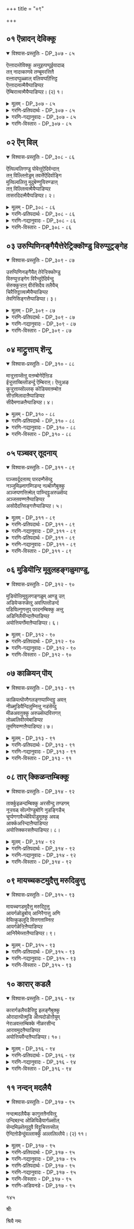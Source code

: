 +++
title = "०९"

+++

## ०१  ऎन्नादन् देविक्कू

<details open><summary>विश्वास-प्रस्तुतिः - DP_३०७ - ८५</summary>

ऎऩ्ऩादऩ्तेविक्कु अऩ्ऱुइऩ्पप्पूईयादाळ्  
तऩ् नादऩ्काणवे तण्बूमरत्तिऩै  
वऩ्ऩादप्पुळ्ळाल् वलियप्पऱित्तिट्ट  
ऎऩ्ऩादऩ्वऩ्मैयैप्पाडिप्पऱ  
ऎम्बिराऩ्वऩ्मैयैप्पाडिप्पऱ। (२) १।
</details>

<details><summary>मूलम् - DP_३०७ - ८५</summary>

ऎऩ्ऩादऩ्तेविक्कु अऩ्ऱुइऩ्पप्पूईयादाळ्  
तऩ् नादऩ्काणवे तण्बूमरत्तिऩै  
वऩ्ऩादप्पुळ्ळाल् वलियप्पऱित्तिट्ट  
ऎऩ्ऩादऩ्वऩ्मैयैप्पाडिप्पऱ  
ऎम्बिराऩ्वऩ्मैयैप्पाडिप्पऱ। (२) १।
</details>

<details><summary>गरणि-प्रतिपदार्थः - DP_३०७ - ८५</summary>

ऎन्=नन्न, नादन्=स्वामियु, अन्ऱु=आ दिवस \(हिन्दिन कालदल्लि\), देविक्कू=सत्यभामादेविगॆ, इन्बम्=सन्तोषतरुव, पू=पारिजात पुष्पवन्नु, ईयादाळ्=कॊडदवळु, तन्=तन्न, नाथन्=नाथनु, काणवे=नोडुत्तिरुव हागॆये, तण्=तम्पन्नु तरुव, पूमरत्तिनै=\(पारिजात\) पुष्पद मरवन्नु, वल्=शक्तिपूर्णवाद, नादम्=सामदेव स्वरूपियाद, पुळ्ळाल्=गरुडनिन्द, वलिय=बलवन्तनागि, पऱित्त=कित्तुकॊण्डु तन्दु, इट्ट=\(द्वारका पट्टणदल्लि\) नॆट्टु बॆळॆसिद, ऎन्=नन्न, नादन्=स्वामियाद कृष्णन, वन् मैयै= सामर्थ्यवन्नु, पाडि=हाडिहॊगळि, ऒअऱ=आनन्दिसु, ऎम्बिरान्=नन्न स्वामिय, वन् मैयै=सामर्थ्यवन्नु, पाडिपऱ= हाडि हॊगळि आनन्दिसु.
</details>

<details><summary>गरणि-गद्यानुवादः - DP_३०७ - ८५</summary>

नन्न स्वामियु हिन्दिन कालदल्लि सत्यभामादेविगॆ सन्तोषतरुव पारिजात पुष्पवन्नु कॊडदवळु तन्न नाथन कण्णमुन्दॆये तम्पन्नु तरुव पारिजात वृक्षवन्ने सामवेद स्वरूपियू बलशालियू आद गरुडनिन्द बलवन्तदिन्द कित्तु तरिसि द्वारकॆयल्लि नॆट्टु बॆळसिद नन्न स्वामिय\(कृष्णन\) सामर्थ्यवन्नु हॊगळि हाडि आनन्दिसु.\(१\)
</details>

<details><summary>गरणि-विस्तारः - DP_३०७ - ८५</summary>

नरकासुरनु बहळ बलिष्ठनू दर्पिष्ठनू आद असुर. अवनु मूरु लोकगळिगू भयङ्करनागिद्द. अवनन्नु वधिसुवुदक्कॆ सुलभवागि साध्यवागद हागॆ ऎल्ल भद्रतॆगळन्नू माडिकॊण्डिद्दनु. देवेन्द्रनन्नु सोलिसि अवन तयैयाद अदितिदेविय किवियोलॆगळन्नु कित्तु तन्दिद्दनु. अवनन्नु वधिसलु श्रीकृष्णने बेकायितु. तन्न प्रीतिय

१३१

मडदियाद सत्यभामॆयन्नु सारथियन्नागि माडिकॊण्डु, अवन मायाजालवन्नॆल्ला तुण्डरिसि, अवनन्नु वधिसिदनु. अदितिदेविय किवियोलॆगळन्नु मत्तॆ अवळिगॆ हिन्तिरुगिसि कॊडलु, सत्यभामॆयॊडनॆ श्रीकृष्णनु स्वर्गलोकक्कॆ होदनु. देवेन्द्रन मडदियाद शचीदेवियु सत्यभामादेवियन्नु बहळ आदरदिन्द बरमाडिकॊण्डु, समस्त उपचारगळन्नु माडिदळु. आदरॆ, पारिजात पुष्पवन्नु मात्र अवळुमुडियलॆन्दु कॊडलिल्ल. पारिजातवु देवलोकद हूवु. अदन्नु मर्त्यलोकवासिगळु मुडियबारदु ऎम्बुदु शचीदेविय अभिप्रायवागित्तु. इदरिन्द सत्यभामॆयु खिन्नळादळु. अवळ मनस्सिगॆ मत्तॆ हर्षवन्नु तरुवुदक्कागि, श्रीकृष्णनु तन्न नित्यकिङ्करनाद गरुडनिगॆ आणतियित्तनु. गरुडनु नन्दनवनदल्लि बॆळॆदिरुव पारिजातवृक्षगळल्लि ऒन्दन्नु बलवन्तदिन्द कित्तुकॊण्डु तॆगॆदुकॊण्डुहोगॊ द्वारकॆयल्लि सत्यभामॆय मनॆय अङ्गळदल्लिये नॆट्टु अवळिगॆ समाधानवन्नुण्टुमाडिदनु. इदु ई पाशुरदल्लि सूचितवागिरुव पूर्व कथॆ. भगवन्तन सामर्थ्य ऎष्टु ऎम्बुदन्नु तोरिसुवुदक्कॆ ऒन्दु निदर्शनविदु.

“पऱ”- सामान्यवागि ई पदवन्नु पक्षिगळन्तॆ आकाशदल्लि हाराडुवुदु, हारिहोगुवुदु, आतुर पडुवुदु, बेगबेग कॆलस माडुवुदु ऎन्दु अर्थमाडुत्तारॆ. भगवन्तन शक्तिसामर्थ्यगळन्नु हॊगळि हाडि, इहलोकद व्यापारगळन्नु मरॆतु आनन्दवॆम्ब आकाशदल्लि हाराडुवुदु ऎम्ब अर्थदल्लि ई पदवन्नु “आनन्दिसु” ऎन्दु भाषान्तरिसलागिदॆ. आनन्दवु हिडिसलारदष्टादाग अदन्नु बेरॆबेरॆ रीतिगळल्लि बहिरङ्गगॊळिसुत्तारॆ. ऒण्टियागि हाडुवुदु, कुणियुवुदु, नॆगॆदाडुवुदु, चप्पाळॆ तट्टुवुदु इल्लवे गुम्पुगूडि चित्रविचित्ररीतियल्लि चलिसुत्ता, ताळहाकुत्ता, नाना विधवाद भावभङ्गिगळिन्द अडगलारद आनन्दवन्नु हॊरपडिसुवुदु. इवॆल्लवू “पऱ” ऎम्ब पदक्कॆ रूपकविद्दन्तॆये. मनुष्यनादवनु ताने तानागि हक्किगळन्तॆ आकाशदल्लि हाराडलार. भगवद्भक्तिय पारवश्यदल्लि, भगवन्नामसङ्कीर्तनॆयल्लि, भक्तकूटद भजनादिगळल्लि आनन्ददिन्द मैमरॆयुवुदे आ हाराट- “पऱ”

१३२
</details>

## ०२  ऎन् विल्

<details open><summary>विश्वास-प्रस्तुतिः - DP_३०८ - ८६</summary>

ऎऩ्विल्वलिगण्डु पोवॆऩ्ऱुऎदिर्वन्दाऩ्  
तऩ् विल्लिऩोडुम् तवत्तैऎदिर्वाङ्गि  
मुऩ्विल्वलित्तु मुदुबॆण्णुयिरुण्डाऩ्  
तऩ् विल्लिऩ्वऩ्मैयैप्पाडिप्पऱ  
तासरदिदऩ्मैयैप्पडिप्पऱ। २।
</details>

<details><summary>मूलम् - DP_३०८ - ८६</summary>

ऎऩ्विल्वलिगण्डु पोवॆऩ्ऱुऎदिर्वन्दाऩ्  
तऩ् विल्लिऩोडुम् तवत्तैऎदिर्वाङ्गि  
मुऩ्विल्वलित्तु मुदुबॆण्णुयिरुण्डाऩ्  
तऩ् विल्लिऩ्वऩ्मैयैप्पाडिप्पऱ  
तासरदिदऩ्मैयैप्पडिप्पऱ। २।
</details>

<details><summary>गरणि-प्रतिपदार्थः - DP_३०८ - ८६</summary>

ऎन्=नन्न, विल्=बिल्लिन, वलि=सामर्थ्यवन्नु, कण्डु=तिळिदु, पो=होगु, ऎन्ऱु=ऎन्दु, ऎदिर्=ऎदुरिगॆ\(अड्डलागि\), वन्दान्=बन्दनु\(परशुरामनु\), तन्=अवन, विल्लिनोडुबिल्लिनॊडनॆ, तवत्तै=तपस्सन्नू, ऎदिर्==लक्ष्यवागि, वाङ्गि=तॆगॆदुकॊण्डु, मुन्=इदक्कॆ पूवभावियागि, विल्=बिल्लन्नु, वलित्तु=बग्गिसि, मुदु=\(हिंसॆयल्ले\) पळगिद्द, पॆण्=हॆण्णिन, उयिर्=प्राणवन्नु, उण्डान्=हरिसिदवनाद, तन्=श्रीरामन, विल्लिन्=बिल्लिन, वन् मैयै=सामर्थ्यवन्नु, पाडि=हॊगळि हाडि, पऱ=आनन्दिसु, दाशरथि=दशरथरामन, तन् मैयै=स्वभाववन्नु\(सद्गुणगळन्नु\), पाडि=हॊगळि हाडि, पऱ=आनन्दिसु.
</details>

<details><summary>गरणि-गद्यानुवादः - DP_३०८ - ८६</summary>

“नन्न बिल्लिन सामर्थ्यवन्नु कण्डुकॊण्डु होगु”ऎदुरिगॆ अड्डलागि बन्दनु परशुरामनु. अवन बिल्लिनॊडनॆ अवन तपस्सन्नू लक्ष्यवागि तॆगॆदुकॊण्डनु दाशरथिरामनु. इदक्कॆ मुञ्चॆ हिंसॆयल्ले पळगिद्द हॆण्णिन प्राणवन्नु हरिसिदवन बिल्लिन सामर्थ्यवन्नु हॊगळिहाडि आनन्दिसु. दाशरथिय स्वभाववन्नु\(सद्गुणगळन्नु\) हॊगळि हाडि आनन्दिसु.\(२\)
</details>

<details><summary>गरणि-विस्तारः - DP_३०८ - ८६</summary>

ई पाशुरदल्लि रामावतारद ऎरडु सङ्गतिगळन्नु विवरिसलागिदॆ. विश्वामित्रमहर्षियु रामलक्ष्मणरन्नु मिथिलानगरिगॆ करॆदॊय्दनु. अल्लि, जनकमहाराजन बळि इद्द्द शिवधनुस्सन्नु तोरिसिदनु.आसक्तिगॊण्ड श्रीरामनु, जनकमहाराजन अप्पणॆ पडॆदु शिवधनुस्सन्नु ऎत्तिकॊण्डु अदक्कॆ हॆदॆयेरिसलु यत्निसिदाग, अदु मुरिदुहोयितु. शिवधनुस्सन्नु बळसिद्दक्कॆ फणवागि जनकमहाराजनु तन्न मगळाद सीतादेवियन्नु श्रीरमनिगॆ कॊट्टु अद्धूरियागि मदुवॆमाडिकॊट्टनु. मदुवॆय तरुवाय अयोध्यॆगॆ हिन्तिरुगुत्तिरुव दारिगॆ अड्डकागि परशुरामनु बन्दु “नन्न बिल्लिन सामर्थ्यवन्नु कण्डुकॊण्डु होगु” ऎन्दु सवालु हाकिदनु. परशुरामनु क्षत्रियर परम शत्रुवागिद्दनु. अवनल्लि विष्णुधनुस्सु इत्तु. शिवधनुस्सिगिन्तलू प्रबलवादद्दु विष्णुधनुस्सु ऎन्दु अवन अभिप्राय. श्रीरामनु सरागवागि आ विष्णुधनुस्सन्नु हिडिदु हॆदॆयेरिसि बाणवन्नु तॊडिसि “ईग इदक्कॆ लक्ष्य यावुदु हेळु”ऎन्दु केळिदनु. परह्सुरामनु तन्न तपस्सन्नॆल्लवन्नू

१३३

लक्ष्यवागि इट्टनु. श्रीरामनु अदन्नु आ बाणदिन्द निर्मूलमाडि गॆद्दनु. इदरिन्द, परशुरामनु तन्न क्षत्रिय द्वेषवन्नु तॊरॆदु श्रीरामनन्नु हरसि मत्तॆ तपस्सिगॆन्दु हॊरटुहोदनु.

शिवधनुस्सन्नु मुरियुवुदक्कॆ मुञ्चितवागि, विश्वामित्र महर्षिय यज्ञवन्नु कॆडिसि अदक्कॆ अड्डि तरुत्तिद्द राक्षसरन्नु श्रीरामनु निग्रहिसिदनु. अवरल्लि ऒब्बळु राक्षसि. हिंसॆयल्ले पळगिद्द हॆण्णु अवळु-ताटकि. श्रीरामनु अवळन्नु संहरिसि श्रीविश्वामित्रमहर्षिय यज्ञ साङ्गवागुवन्तॆ माडिदनु.

ई ऎरडु घटनॆगळल्लियू श्रीरामन स्वभाववॆन्थाद्दु अवन सद्गुणगळवुवु ऎम्बुदु व्यक्तवागुवुदु. इदन्नु अरितुकॊण्डु, श्रीरामनन्नु अवन दिव्यस्वभावक्कागि सद्गुणगळिगागि हॊगळि हाडि, आनन्दिसबेकॆन्नुत्तारॆ आऴ्वाररु.
</details>

## ०३  उरुप्पिणिनङ्गैयैत्तेरेट्रिक्कॊण्डु विरुप्पुट्रङ्गेह

<details open><summary>विश्वास-प्रस्तुतिः - DP_३०९ - ८७</summary>

उरुप्पिणिनङ्गैयैत् तेरेऱ्ऱिक्कॊण्डु  
विरुप्पुऱ्ऱङ्गेग विरैन्दुऎदिर्वन्दु  
सॆरुक्कुऱ्ऱाऩ् वीरंसिदैय तलैयैच्  
चिरैत्तिट्टाऩ्वऩ्मैयैप्पाडिप्पऱ  
तेवगिसिङ्गत्तैप्पाडिप्पऱ। ३।
</details>

<details><summary>मूलम् - DP_३०९ - ८७</summary>

उरुप्पिणिनङ्गैयैत् तेरेऱ्ऱिक्कॊण्डु  
विरुप्पुऱ्ऱङ्गेग विरैन्दुऎदिर्वन्दु  
सॆरुक्कुऱ्ऱाऩ् वीरंसिदैय तलैयैच्  
चिरैत्तिट्टाऩ्वऩ्मैयैप्पाडिप्पऱ  
तेवगिसिङ्गत्तैप्पाडिप्पऱ। ३।
</details>

<details><summary>गरणि-प्रतिपदार्थः - DP_३०९ - ८७</summary>

उरुप्पिणि=रुक्मिणियॆम्ब, नङ्गैयै=गुणवतियन्नु, तेर्=रथदल्लि, एट्रिक्कॊण्डु=हत्तिसिकॊण्डु, विरुप्पुट्रु=आशॆयिन्द, एह=होगुत्तिरलु, विरैन्दु=वेगदिन्द, ऎदिर्=ऎदुरागि, वन्दु=बन्द, शॆरुक्कू=गर्ववन्नु, उट्रन्=उळ्ळवनाद रुक्मि, वीरं=वीरत्ववु, शिदैय=नुच्चुनुरियागुवन्तॆ, तलैयै=\(अवन\)तलॆयन्नु, शिरैत्तिट्टान्=बोळिसिबिट्टवन, वन् मैयै=सामर्थ्यवन्नु, पाडि=स्तुतिसि नुतिसि, पऱ=आनन्दिसु, देवकिशिङ्गत्तै=देवकिय सिंहवन्नु, पाडि= हॊगळि हाडि, पऱ-=आनन्दिसु.
</details>

<details><summary>गरणि-गद्यानुवादः - DP_३०९ - ८७</summary>

रुक्मिणियॆम्ब गुणवतियन्नु रथदल्लि हत्तिसिकॊण्डु आशॆयिन्द कूडि होगुत्तिरलु, वेगदिन्द अवनन्नु ऎदुरिसि बन्द गर्विष्ठनादवन \(अवळ अण्णनाद रुक्मि\) वीरत्ववु नुच्चुनुरियागुवन्तॆ अवन तलॆयन्नु बोळिसिबिट्टवन सामर्थ्यवन्नु स्तुतिसि नुतिसि आनन्दिसु;
</details>

<details><summary>गरणि-विस्तारः - DP_३०९ - ८७</summary>

१३४

देवकीदेविय सिंहनन्नु हॊगळि हाडि आनन्दिसु.\(३\)

ई पाशुरदल्लि कृष्णावतारद ऒन्दु प्रसङ्गवन्नु हेळलागिदॆ. अदु रुक्मिणी कल्याणद प्रसङ्ग. विदर्भदेशद भीष्मकराजन मगळु रुक्मिणि. अवळन्नु शिशुपालनिगॆ कॊट्टु मदुवॆमाडबेकॆन्दु निष्कर्षॆयागित्तु. आदरॆ, रुक्मिणिगॆ कृष्णनन्ने मदुवॆ माडिकॊळ्ळबेकॆम्ब महदाशॆ. अवन कडु शत्रुवाद शिशुपालन कैगॆ तानॆल्लि बीळुवॆनो ऎन्दु योचिसि, ऒब्ब सद्ब्राह्मणन मूलक रुक्मिणि कृष्णनिगॆ पत्रवन्नु बरॆदु कळुहिसिदळु. अदरल्लि अवळन्नु कृष्णनु हेगॆ रक्षिसबेकॆम्ब उपायवन्नू सूचिसिद्दळु. अदरन्तॆये, बलरामनू कृष्णनू तम्म सैन्यदॊडनॆ विदर्भराजनगरियाद कुण्डनीपुरक्कॆ बन्दरु. विवाहद मॊदलदिन रुक्मिणियु पट्टणद हॊरगॆ अम्बिकादेवालयक्कॆ नववधुवागि मातायियन्नु पूजिसलु बन्दळु. पूजॆ मुगियितु. अल्लि अवळु नडसबेकादद्दॆल्ला साङ्गवागि मुगिसिदळु. आमेलॆ, इन्नेनु अवळु तन्न् अरथवन्नु हत्ति अरमनॆगॆ हिन्तिरुगबेकु ऎन्नुव हॊत्तिगॆ, मिञ्चिनवेगदिन्द कृष्णनु अल्लिगॆ बन्दनु. अवळन्नु तन्न रथदल्लिकुळ्ळिरिसिकॊण्डु वेगवागि हॊरटेबिट्टनु. अल्लिद्दवरॆल्लरिगू बहळ कोपबन्तु. तम्मतम्म सैन्यगळन्नु कूडले सिद्धपडिसि तामकृष्णर मेलॆ युद्धक्कॆ होदरु. बलवाद युद्ध नडॆयितु. रुक्मिणिय अण्णनाद रुक्मियन्नु कृष्णनु सॆरॆहिडिदु, अवन तलॆयमेलॆ तन्न खड्गदिन्द मूरुपट्टॆ तॆगॆदु मीसॆगड्डगळन्नु बोळिसि अपमानपडिसि अवनन्नु होगगॊट्टनु. कृष्णन ई सामर्थ्यवन्नु हॊगळि हाडि, नलियबेकॆन्दु आऴ्वाररु हेळुत्तारॆ.
</details>

## ०४  माट्रुत्ताय् शॆन्ऱु

<details open><summary>विश्वास-प्रस्तुतिः - DP_३१० - ८८</summary>

माऱ्ऱुत्ताय्सॆऩ्ऱु वऩम्बोगेऎऩ्ऱिड  
ईऱ्ऱुत्ताय्बिऩ्तॊडर्न्दु ऎम्बिराऩ्। ऎऩ्ऱुअऴ  
कूऱ्ऱुत्ताय्सॊल्लक् कॊडियवऩम्बोऩ  
सीऱ्ऱमिलादाऩैप्पाडिप्पऱ  
सीदैमणाळऩैप्पाडिप्पऱ। ४।
</details>

<details><summary>मूलम् - DP_३१० - ८८</summary>

माऱ्ऱुत्ताय्सॆऩ्ऱु वऩम्बोगेऎऩ्ऱिड  
ईऱ्ऱुत्ताय्बिऩ्तॊडर्न्दु ऎम्बिराऩ्। ऎऩ्ऱुअऴ  
कूऱ्ऱुत्ताय्सॊल्लक् कॊडियवऩम्बोऩ  
सीऱ्ऱमिलादाऩैप्पाडिप्पऱ  
सीदैमणाळऩैप्पाडिप्पऱ। ४।
</details>

<details><summary>गरणि-प्रतिपदार्थः - DP_३१० - ८८</summary>

माट्रुत्ताय्=मरुतायि\(कैकेयि\), शॆन्ऱु=हॊरटु, वनम्=काडिगॆ, पोहु=होगु, ऎन्ऱु=ऎन्दु, इड=आज्ञापिसलु, ईट्रुत्ताय्=हॆत्ततायि\(कौसल्यॆ\), पिन्=हिन्दॆये, तॊडर्न्दु=होगि, ऎम्=नम्म, पिरान्=स्वामिये, ऎन्ऱु=ऎन्दु, अऴ=अळलु, कूट्रुत्ताय्=\(यमनन्तॆ\) निष्करुणियाद तायिय, शॊल्ल=आणतियन्तॆ, कॊडिय=भयङ्करवाद, वनम्=काडिगॆ, पोन=होद, शीट्रम्=कोपवे, इलादनै=इल्लदवनन्नु, पाडि=हॊगळि हाडि, पऱ=आनन्दिसु, शीतै=सीतादेविय,मणाळनै=पतियादवनन्नु, पाडि= हॊगळि हाडि, पाऱ=आनन्दिसु.
</details>

<details><summary>गरणि-गद्यानुवादः - DP_३१० - ८८</summary>

१३५
</details>

<details><summary>गरणि-विस्तारः - DP_३१० - ८८</summary>

मरुतायि “हॊरटु काडिगॆ होगु” ऎन्दु आज्ञापिसलु, हॆत्ततायि\(अवन\)हिन्दॆये होगि, “नन्न स्वामिये”ऎन्दु अळलु, \(यमनन्तॆ\)निष्करुणियाद मरुतायिय आणतियन्तॆ जाडिगॆ होद कोपवे इल्लदवनन्नु हॊगळि हाडि आनन्दिसु, सीतापतियन्नु हॊगळि हाडि आनन्दिसु.\(४\)

मत्तॆ, ई पाशुरदल्लि रामावतारद हिरिमॆय विषय बरुत्तदॆ. श्रीरामनिगॆ युवराज पट्टाभिषेक नडॆयबेकॆम्ब ऎल्ल सिद्धतॆगळू आगिद्दवु. बॆळकु हरिदरॆ श्रीरामनपट्टाभिषेक\! अष्टरल्लिये, मरुतायियाद कैकेयियु “इल्लिन्द हॊरटु, काडिगॆ होगु”ऎन्दु आणतियित्तळु. तन्दॆयाद दशरथनु आग मातनाडलारदवनागिद्द, कडु दुःखदल्लि मुळुगिद्द. यमनन्तॆ निष्करुणियाद आ मरुतायिय आणतियन्नु तन्दॆय आणतियॆन्तले परिगणिसि, अदन्नु शिरसावहिसि, श्रीरामनु काडिगॆ हॊरटेबिट्ट. अवन हॆत्ततायियाद कौसल्यॆ अवन हिन्दॆबिद्दु बहुदूर नडॆदु “नम्म स्वामिये”ऎन्दु गोळिट्टळु. तायिगॆ तक्क समाधान हेळि अवळन्नु हिन्दक्कॆ मरळिसि, कैकेयिय मेलॆ स्वल्पवादरू कोपगॊळ्ळदन्तॆ गॊण्डारण्यवन्नु नगुनगुत्तले प्रवॆशिसिद शान्तमूर्ति अवनु-श्रीराम. पितॄवाक्यपरिपालनॆये सत्यवाक्यपरिपालनॆ. अदे मुख्य. स्वार्थ साधनॆयल्ल. इदे श्रीरामन हिरिमॆ.
</details>

## ०५  पञ्चवर् तूदनाय्

<details open><summary>विश्वास-प्रस्तुतिः - DP_३११ - ८९</summary>

पञ्जवर्दूदऩाय्प् पारदम्गैसॆय्दु  
नञ्जुमिऴ्नागम्गिडन्द नल्बॊय्गैबुक्कु  
अञ्जप्पणत्तिऩ्मेल् पाय्न्दिट्टुअरुळ्सॆय्द  
अञ्जऩवण्णऩैप्पाडिप्पऱ  
असोदैदऩ्सिङ्गत्तैप्पाडिप्पऱ। ५।
</details>

<details><summary>मूलम् - DP_३११ - ८९</summary>

पञ्जवर्दूदऩाय्प् पारदम्गैसॆय्दु  
नञ्जुमिऴ्नागम्गिडन्द नल्बॊय्गैबुक्कु  
अञ्जप्पणत्तिऩ्मेल् पाय्न्दिट्टुअरुळ्सॆय्द  
अञ्जऩवण्णऩैप्पाडिप्पऱ  
असोदैदऩ्सिङ्गत्तैप्पाडिप्पऱ। ५।
</details>

<details><summary>गरणि-प्रतिपदार्थः - DP_३११ - ८९</summary>

पञ्चवर्=पाण्डवर, तूदन्=दूतनु, आय्=आगि, पारतम्=महबहारत युद्धवन्नु, कैशॆय्दि=उण्टुमाडिदवनू, नञ्जु=विषवन्नु, उमिऴ्=उगुळुव, नाहम्=नागनु\(सर्पवु\), किडन्द=वासवागिद्द, नल्=अगाधवाद\(आळवाद\), पॊय् है=मडुवन्नु, पुक्कू=प्रवॆशिसि, अञ्ज=\(आ सर्पवु\) अञ्जुवन्तॆ, पणत्तिन् मेल्=हॆडॆगळ मेलॆ, पाय्न्दिट्टु=कुणिदुकुप्पळिसि, अरुळ् शॆय्द=कृपॆमाडिदवनू आद, अञ्जनवण्णनै=काडिगॆय बण्णदवनन्नु
</details>

<details><summary>गरणि-गद्यानुवादः - DP_३११ - ८९</summary>

१३६
</details>

<details><summary>गरणि-प्रतिपदार्थः - DP_३११ - ८९</summary>

पाडि= हॊगळि हाडि, पऱ=आनन्दिसु, अशोदैतन्=यशोदॆय, शिङ्गत्तै=सिंहवन्नु, पाडि= हॊगळि हाडि, पऱ=आनन्दिसु.
</details>

<details><summary>गरणि-गद्यानुवादः - DP_३११ - ८९</summary>

पाण्डवर दूतनागि महाभारतयुद्धवन्नु उण्टुमाडिदवनू विषवन्नु कारुव सर्पवु वासिसुव आळवाद मडुवन्नु प्रवेशिसि आ सर्पवु अञ्जुवन्तॆ अदर हॆडॆगळ मेलक्कॆ हारिकॊण्डु कुणिदाडि अदक्कॆ कृपॆतोरिसिदवनू आद काडिगॆय बण्णदवनन्नु हॊगळि हाडि आनन्दिसु; यशोदॆय सिंहवन्नु हॊगळि हाडि आनन्दिसु.\(५\)
</details>

<details><summary>गरणि-विस्तारः - DP_३११ - ८९</summary>

ई पाशुरदल्लि कृष्णावतारद ऎरडु हिरिमॆगळ विषयविदॆ. पाण्डवरु तम्म दायादिगळाद कौरवरिन्द मोसहोगि, पगडॆय आटदल्लि सोतु, तम्म राज्यवन्नु कळॆदुकॊण्डु काडिगॆ होदरु. गॊत्तुवळियन्तॆ, हन्नॆरडु वर्ष वनवासवन्नू ऒम्दु वर्षद अज्ञातवासवन्नू मुगिसिदरु. बळिक श्रीकृष्णनन्नु तम्म कडॆय रायभारियागि कौरवरल्लिगॆ कळुहिसिदनु. श्रीकृष्णनिगॆ गॊत्तुतन्न दौत्यद फलवेनॆन्दु. आदरू तन्न कर्तव्यवन्नु पाण्डवर कौरवर हितवन्नु कोरि, जगत्तिन हितवन्नु कोरि नडसिदनु. गत्यन्तरविल्लदॆ, महाभारत युद्धवन्नु तॊडगिसि, कौरवरन्नु निर्मूळगॊळिसलु अनुवादनु कृष्ण. दुष्टरनिग्रहवे, अवर नाशवे अवर दुष्टतनक्कॆ फल ऎम्बुदन्नू दुष्टनिग्रहवे भगवन्तन आद्य कर्तव्यवॆन्दू सूचिसुत्तदॆ इदु.

आदरॆ, दुष्टनादवनु तन्नन्नु तिद्दिकॊण्डु भगवन्तनल्लि शरणुहोदरॆ अवनिगॆ भगवन्तन अभयहस्तवू कृपाकटाक्षवू तप्पदॆ ऒदगुत्तदॆ ऎम्बुदन्नु काळीयदमनद विषय सूचिसुत्तदॆ.

भगवन्तन दुष्टशिक्षणवॆम्बुदु दुष्टनन्नु अवन कॆट्टदारियिन्द ऒळ्ळॆयदक्कॆ तरुवुदक्के भगवन्तनु करुणासागर. आद्दरिन्द, अवन काठिण्यवॆल्ला कारुण्यदत्त जीवनन्नु सॆळॆयुवुदक्कागिये. तप्पन्नु तिद्दिकॊण्डवनिगॆ भगवन्तन कृपॆपरिपूर्णवागिरुत्तदॆ. इदरल्लि सन्देहविल्ल.
</details>

## ०६  मुडियॊन्ऱि मूवुलहङ्गळुमाण्डु,

<details open><summary>विश्वास-प्रस्तुतिः - DP_३१२ - ९०</summary>

मुडियॊऩ्ऱिमूवुलगङ्गळुम् आण्डु उऩ्  
अडियेऱ्करुळॆऩ्ऱु अवऩ्पिऩ्तॊडर्न्द  
पडियिल्गुणत्तुप् परदनम्बिक्कु अऩ्ऱु  
अडिनिलैयीन्दाऩैप्पाडिप्पऱ  
अयोत्तियर्गोमाऩैप्पाडिप्पऱ। ६।
</details>

<details><summary>मूलम् - DP_३१२ - ९०</summary>

मुडियॊऩ्ऱिमूवुलगङ्गळुम् आण्डु उऩ्  
अडियेऱ्करुळॆऩ्ऱु अवऩ्पिऩ्तॊडर्न्द  
पडियिल्गुणत्तुप् परदनम्बिक्कु अऩ्ऱु  
अडिनिलैयीन्दाऩैप्पाडिप्पऱ  
अयोत्तियर्गोमाऩैप्पाडिप्पऱ। ६।
</details>

<details><summary>गरणि-प्रतिपदार्थः - DP_३१२ - ९०</summary>

मुडि= किरीटवन्नु, ऒन्ऱि=धरिसि, मू उलहङ्गळुम्=मूरु लोकगळन्नू, आण्डु=राज्यभार माडुत्ता, उन्=निन्न, अडियेऱ् कु= बब्भ्किगॆ\(किङ्कररिगॆ\), अरुळ्=कृपॆमाडु, ऎन्ऱु=ऎन्दु, अवन्=अवन, पिन्=हिन्दॆये, तॊडर्न्दु=दारिहिडिदु बन्द, पडि=प्रति, इल्=इल्लद, कुणत्तु=गुणगळुळ्ळ, परदन् नम्बिक्कू=श्रेशष्ठपुरुषनाद भरतनिगॆ, अन्ऱु=अन्दु, अडिनिलै=पादुकॆगळन्नु, ईन् दानै=कॊट्टवनन्नु,पाडि= हॊगळि हाडि, पऱ=आनन्दिसु, अयोद्दियर्=अयोध्यॆयवरिगॆल्ला, कोमानै=अरसनादवनन्नु, पाडि= हॊगळि हाडि, पऱ=आनन्दिसु.
</details>

<details><summary>गरणि-गद्यानुवादः - DP_३१२ - ९०</summary>

“किरीटवन्नु धरिसि मूरुलोकगळन्नू आळुत्ता निन्न किङ्कररिगॆ कृपॆ माडु” ऎन्दु अवन हिन्दॆय्ए दारिहिडिदु बन्द अनुपमगुणगळुळ्ळ श्रेष्ठपुरुषनाद भरतनिगॆ, अन्दु पादुकॆगळन्नु कॊट्टवनन्नु हॊगळि हाडि, आनन्दिसु; अयोध्यॆयवरिगॆल्ला अरसनादवनन्नु हॊगळि हाडि आनन्दिसु.\(६\)
</details>

<details><summary>गरणि-विस्तारः - DP_३१२ - ९०</summary>

ई पाशुर रामावतारद हिरिमॆगॆ मीसलु. “किरीटवन्नुनीने धरिसु हिन्तिरुगि बा. मूरु लोकगळन्नू आळु. निन्न किङ्कररिगॆ कृपॆ तोरु” हीगॆल्ला श्रीरामनन्नु भरतनु प्रार्थिसिद. आग, श्रीरामनु तन्दॆय मातन्नु उळिसुवुदक्कागि, अवन अप्पणॆयन्तॆ हदिनाल्कु वर्षगळ वनवास नडसुत्ता, चित्रकूटदल्लि पर्णशालॆयल्लि जटावल्कधारियागि लक्ष्मणरॊडनॆ वासवागिद्द. अल्लिगॆ भरतनु कालुनडॆयल्ले चतुरङ्गबलद मर्यादॆयॊडनॆ होगि सेरिद. रामनल्लि अतिनम्रतॆयिन्द दीननागि बेडिद. तानु अयोध्यॆगॆ राजनागलु अर्हनल्लवॆन्दू तमगॆल्लरिगू हिरियनाद श्रीरामने अदक्कॆ तक्कवनॆन्दू आद्दरिन्द हिन्तिरुगि राज्यभारवन्नु वहिसिकॊळ्ळबेकॆन्दू परिपरियागि प्रार्थिसिद. आदरॆ, श्रीरामनु अदक्कॆ सम्मतिसदॆ, तन्न प्रतिनिधियागि तन्न पादुकॆगळन्नु भरतनिगॆ कॊट्टनु. भरतनु अदन्नु शिरसावहिसि, अयोध्यॆयन्नु सेरि, अदन्ने सिंहासनद मेलिरिसि, अदक्के दिनवहि राज्यभारद वरदि ऒप्पिसुत्ता, रामन दासनगै राज्यनडसिद. ई प्रसङ्गवन्नु हिन्नॆलॆयागि उळ्ळद्दु ई पाशुर. अनुपमगुणगळुळ्ळ भरतनिगॆ कृपॆमाडि अवनिगॆ मनश्शान्तियन्नुण्टुमाडिद्दल्लदॆ, तानु तन्दॆय आज्ञॆयन्नु तप्पदॆ परिपालिसिद कीर्तियन्नु जगत्तिगे व्यक्तपडिसिदवनु श्रीराम. अवन गुणातिशयगळन्नु हॊगळि हाडि आनन्दिसबेकु ऎम्बुदु आऴ्वारर आशय.

१३८
</details>

## ०७  काळियन् पॊय्

<details open><summary>विश्वास-प्रस्तुतिः - DP_३१३ - ९१</summary>

काळियऩ्पॊय्गैगलङ्गप्पाय्न्दिट्टु अवऩ्  
नीळ्मुडियैन्दिलुम्निऩ्ऱु नडंसॆय्दु  
मीळअवऩुक्कु अरुळ्सॆय्दवित्तगऩ्  
तोळ्वलिवीरमेबाडिप्पऱ  
तूमणिवण्णऩैप्पाडिप्पऱ। ७।
</details>

<details><summary>मूलम् - DP_३१३ - ९१</summary>

काळियऩ्पॊय्गैगलङ्गप्पाय्न्दिट्टु अवऩ्  
नीळ्मुडियैन्दिलुम्निऩ्ऱु नडंसॆय्दु  
मीळअवऩुक्कु अरुळ्सॆय्दवित्तगऩ्  
तोळ्वलिवीरमेबाडिप्पऱ  
तूमणिवण्णऩैप्पाडिप्पऱ। ७।
</details>

<details><summary>गरणि-प्रतिपदार्थः - DP_३१३ - ९१</summary>

काळियन्=काळीयनु वासमाडुत्तिद्द, पॊय् है=मडुवन्नु, कलङ्ग=कलकिहोगुवन्तॆ, पाय्न्दिट्टु=अदरॊळक्कॆ धुमुकि, अवन्=आ काळीयन, नीळ्=उद्दवाद, मुडि=हॆडॆ\(तलॆगळु\), ऐन्दिलुम्=ऐदर मेलॆयू, निन्ऱु=निन्तु, नडञ्जॆय्दु=नटनवाडि\(नर्तन माडि\), मीळ्=मत्तॆ, अवनुक्कू=अवनिगॆ, अरुळ् शॆय्द=कृपॆतोरिद, वित्तकन्=विस्मयकारिय, तोळ् वलि=तोळ्बलवन्नु, वीरमे=वीर्यवन्नू, पाडि= हॊगळि हाडि, पऱ=आनन्दिसु, तू=परिशुद्धवाद, मणि=इन्द्रनीलमणिय, वण्णनै=बण्णदवनन्नु, पाडि= हॊगळि हाडि, पऱ=आनन्दिसु.
</details>

<details><summary>गरणि-गद्यानुवादः - DP_३१३ - ९१</summary>

काळीयनु वासमाडुत्तिद्द मडुवु कलकिहोगुवन्तॆ अदरॊळक्कॆ धुमुकि आ काळीयन उद्दवाद ऐदु हॆडॆगळ मेलू निन्तु नर्तन माडि, मत्तॆ अवनिगॆ करुणॆतोरिसिद विस्मयकारिय तोळ्बलवन्नू वीर्यवन्नू हॊगळि हाडि आनन्दिसु; परिशुद्धवाद इन्द्रनीलमणियबण्णदवनन्नु हॊगळि हाडि आनन्दिसु.\(७\)
</details>

<details><summary>गरणि-विस्तारः - DP_३१३ - ९१</summary>

बालकृष्णनु नडसिद विस्मयकारक चतौर्यगळल्लि ऒन्दाद काळीय दमनद वॄत्तान्त इल्लि मत्तॆ हेळलागिदॆ. वीर्यशौर्यादि भुजबल पराक्रमगळन्नु असदृशवागि हॊन्दिरुवन्तॆये भगवन्तनु मार्दव औदर्यादि गुणगळन्नु हॊन्दि, नम्बिद आश्रयिसिद भक्तरिगॆ कृपासिन्धुवागि अवरन्नु कैबिडदॆ सलहुवनु. भगवन्तन ई गुणगळन्नॆल्ला हॊगळि हाडि आनन्दिसबेकॆन्नुत्तारॆ आऴ्वाररु.
</details>

## ०८  तार् क्किळन्तम्बिक्कू

<details open><summary>विश्वास-प्रस्तुतिः - DP_३१४ - ९२</summary>

तार्क्कुइळन्दम्बिक्कु अरसीन्दु तण्डगम्  
नूऱ्ऱवळ् सॊल्गॊण्डुबोगि नुडङ्गिडैच्  
चूर्प्पणगावैच्चॆवियॊडुमूक्कु अवळ्  
आर्क्कअरिन्दाऩैप्पाडिप्पऱ  
अयोत्तिक्करसऩैप्पाडिप्पऱ। ८।
</details>

<details><summary>मूलम् - DP_३१४ - ९२</summary>

तार्क्कुइळन्दम्बिक्कु अरसीन्दु तण्डगम्  
नूऱ्ऱवळ् सॊल्गॊण्डुबोगि नुडङ्गिडैच्  
चूर्प्पणगावैच्चॆवियॊडुमूक्कु अवळ्  
आर्क्कअरिन्दाऩैप्पाडिप्पऱ  
अयोत्तिक्करसऩैप्पाडिप्पऱ। ८।
</details>

<details><summary>गरणि-प्रतिपदार्थः - DP_३१४ - ९२</summary>

तार् क्कू=आडळित चातुर्यदल्लि, इळ=ऎळॆयवनाद, तम्बिक्कू=तम्मनिगॆ, अरशु=राज्यभारवन्नु, ईन्दु=कॊट्टु, नूट्रवळ्=विरोध अभिप्रायगळुळ्ळवळ, शॊल्=मातन्नु, कॊण्डु=शिरसावहिसि, दण्डकम्=दण्डकारण्यवन्नु, पोहि=प्रवेशिसि, नुडङ्गु=बळुकुव, इडै=नडुविन, शूर् प्पणकावै=शूर्पणखिय, शॆवियॊडु=किवियॊन्दिगॆ, मूक्कू=मूगन्नू, अवळ्=अवळु, आर् क्क=आर्तनाद माडुवन्तॆ, अरित्तानै=कत्तरिसिदवनन्नु, पाडि= हॊगळि हाडि, पऱ=आनन्दिसु, अयोत्तिक्कू=अयोध्यॆगॆ, अरशनै=अरसनन्नु, पाडि= हॊगळि हाडि,पऱ=आनन्दिसु.
</details>

<details><summary>गरणि-गद्यानुवादः - DP_३१४ - ९२</summary>

आडळित चातुर्यदल्लि ऎळॆयवनाद तम्मनिगॆ राज्यभारवन्नु कॊट्टु, विरोधाभिप्रायगळुळ्ळवळ मातन्नु शिरसावहिसि दण्डकारण्यवन्नु प्रवेशिसि \(अल्लि\)बळुकुव नडुविन शूर्पनखिय किविमूगुगळन्नु अवळु किरिचाडुवन्तॆ कत्तरिसिदवनन्नु हॊगळि हाडि आनन्दिसु; अयोध्यॆगॆ अरसनन्नु हॊगळि हाडि आनन्दिसु.\(८\)
</details>

<details><summary>गरणि-विस्तारः - DP_३१४ - ९२</summary>

मनस्सिनल्लि कॆट्ट अभिप्रायगळुळ्ळवळाद कैकेयिय मातिगॆ अनुगुणवागॊ, तन्दॆ अवळिगॆ\(तन्न मरुतायिगॆ\)कॊट्ट मातन्नु उळिसुवुदक्कागि श्रीरामनु अयोध्यॆय राज्यभारवन्नु आडळितद अनुभव सालद तम्मनाद भरतनिगॆ ऒप्पिसिकॊट्टु तानु जटावल्कलधारियागि सितॆ मत्तु लक्ष्मणरॊडनॆ हदिनाल्कु वर्ष वनवासक्कॆ हॊरट. चित्रकूटदल्लिअवनिरुवाग भरतनु बन्दु अवनिन्द पादुकॆगळन्नु पडॆदुकॊण्डु होद. आ पादुकॆगळन्ने श्रीरामन प्रतिनिधियागि सिंहासनद मेलिरिसि राज्यभार नडसुत्तिद्द. इदॊन्दु कडॆ. इन्नॊन्दु कडॆयल्लि, रामनु चित्रकूटदिन्द पञ्चवटिगॆ तॆरळिद. अल्लि, अपरिमित सुन्दरिय रूपवन्नु धरिसि, रावणन तङ्गियाद शूर्पनखियॆम्ब राक्षसि, रामनल्लि मोहितळाहि, अवनन्नु मोहगोळिसि तन्नवनन्नागि माडिकॊळ्ळलु बन्दळु. रामनु एकपत्नीव्रत हिडिदवनु. आद्दरिन्द, अवळन्नु \(शूर्पनखियन्नु\)अलक्षिसिदरू बिडदॆ अवळु पीडिसिद्दरिन्द अवळ किविमुगुगळन्नु तरिदुहाकि, अवळिगॆ शिक्षॆ माडिदनु. आ श्रीरामन गुणगानमाडु, आनन्दिसु ऎन्नुत्तारॆ आऴ्वाररु.

१४०
</details>

## ०९  मायच्चकटमुदैत्तु मरुदिऴुत्तु

<details open><summary>विश्वास-प्रस्तुतिः - DP_३१५ - ९३</summary>

मायच्चगडमुदैत्तु मरुदिऱुत्तु  
आयर्गळोडुबोय् आनिरैगात्तु अणि  
वेयिऩ्कुऴलूदि वित्तगऩाय्निऩ्ऱ  
आयर्गळेऱ्ऱिऩैप्पाडिप्पऱ  
आनिरैमेय्त्ताऩैप्पाडिप्पऱ। ९।
</details>

<details><summary>मूलम् - DP_३१५ - ९३</summary>

मायच्चगडमुदैत्तु मरुदिऱुत्तु  
आयर्गळोडुबोय् आनिरैगात्तु अणि  
वेयिऩ्कुऴलूदि वित्तगऩाय्निऩ्ऱ  
आयर्गळेऱ्ऱिऩैप्पाडिप्पऱ  
आनिरैमेय्त्ताऩैप्पाडिप्पऱ। ९।
</details>

<details><summary>गरणि-प्रतिपदार्थः - DP_३१५ - ९३</summary>

मायम्=मायगारनाद, शकटम्=शकटासुरनन्नु, उदैत्तु=ऒदॆदु, मरुदु=मत्तीमरगळन्नु, इऱुत्तु=मुरिदु, आयर् हळोडु=गोवळरॊडनॆ, पोय्=होगि, आ=आकळ, निरै=मन्दॆगळन्नु, कात्तु=काय्दु, अणि=अन्दवाद, वेयिन्=बिदिरिन, कुऴल्=कॊळलन्नु, ऊदि=ऊदि, वित्तहन्=विस्मयकारि, आय्=आगि, निन्ऱ=निन्त, आयर्हळ्=गोवळर, एट्रिनै=यजमाननन्नु, पाडि= हॊगळि हाडि, पऱ=आनन्दिसु, आनिरै=आकळुगळ मन्दॆयन्नु, मेय् त्तानै=मेयिसिदवनन्नु, पाडि= हॊगळि हाडि, पऱ=आनन्दिसु.
</details>

<details><summary>गरणि-गद्यानुवादः - DP_३१५ - ९३</summary>

मायगारनाद शकटासुरनन्नु ऒदॆदु, मत्तीमरगळन्नु मुरिदु, गोवळरॊडनॆ होगि आकळ मन्दॆगळन्नुकाय्दु, अन्दवाद बिदिरिन कॊळलन्नु नुडिसि, विस्मयकारियागिनिन्त, गोवळर ऒडॆयनन्नु हॊगळि हाडि आनन्दिसु; आकळमन्दॆगळन्नु मेयिसिदवनन्नु हॊगळि हाडि आनन्दिसु.\(९\)
</details>

<details><summary>गरणि-विस्तारः - DP_३१५ - ९३</summary>

कृष्णावतारदल्लि बालकृष्णनु नडसिद वैशिष्ट्यगळन्नु ई पाशुरदल्लि हेळलागिदॆ. बहळ ऎळॆय मगुवागिद्दागले, कंसनिन्द प्रेरितनागि बण्डियरूपदल्लि मगुविन मेलॆ हरिदुकॊन्दु बिडबेकॆन्दु बन्द शकटासुरनन्नु कालन्नु आटवाडुवन्तॆ झाडिसि अवनन्नु पुडिपुडिमाडिद विस्मयकारि विद्यमान मॊदलनॆयदु. तायि यशोदॆ मगुकृष्णन चेष्टॆगळन्नु तडॆदिडुवुदक्कागि अवनन्नु कल्लिन ऒरळिगॆ कट्टिहाकिदळु. आदरॆ, कृष्णनु अम्बॆगालु इट्टुकॊण्डु , ऒरळन्नू तन्नॊडनॆ ऎळॆदुकॊण्डु होगि ऎरडु मत्तीमरगळ नडुवॆ नुग्गिहोगि, तडॆदुकॊण्डिरुव ऒरळन्नु ऎळॆयुव नॆपदल्लि आ ऎरडु मरगळन्नू मुरिदुहाकिद विस्मयकारि विद्यमान ऎरडनॆयदु. गोवळर जॊतॆयल्लि वनक्कॆ होगि

१४१

दनगळन्नु मेयिसिदनु. ई सन्दर्भदल्लि कृष्णनु नडसिद विस्मयकारि विद्यमानगळु हलवारु. अवुगळन्नॆल्ला हिन्दॆये विवरिसलागिदॆ. तन्न कैयल्लि बिदिरिन कॊळलन्नु हिडिदु ऊदि, विचित्रवाद गानवन्नु नुडिसि, अदर मूलक नानारीतिय विस्मयकारक कार्यगळु नडसिदनु. ई विषयवन्नू विशदवागि हिन्दॆये विवरिसलागिदॆ. काळीयन हॆडॆयमेलॆ निन्तु, नर्तिसि काळीयन गर्ववन्नुमुरिदु, अवनन्नु करुणिसि सुरक्षितवागि कळुहिसिद विद्यमान विस्मयकारिये गोवळर ऒडॆयनागि “गोविन्द”ऎन्निसिकॊण्डद्दु देवेन्द्रनिन्द. अदु गोवर्धन पर्वतवन्नु ऎत्तिहिडिदु गोवळरन्नू, गोवुगळन्नू एळुदिनगळ काल इन्द्रनकोपद फलवाद धाराकारवाद सुरिमळॆयिन्द रक्षिसि, ऎल्लरन्नू कापाडिद विस्मयकारक अद्भुत विद्यमान.
</details>

## १०  कारार् कडलै

<details open><summary>विश्वास-प्रस्तुतिः - DP_३१६ - ९४</summary>

कारार्गडलैयडैत्तिट्टु इलङ्गैबुक्कु  
ओरादाऩ्पॊऩ्मुडि ऒऩ्पदोडॊऩ्ऱैयुम्  
नेराअवऩ्तम्बिक्के नीळरसीन्द  
आरावमुदऩैप्पाडिप्पऱ  
अयोत्तियर्वेन्दऩैप्पाडिप्पऱ। १०।
</details>

<details><summary>मूलम् - DP_३१६ - ९४</summary>

कारार्गडलैयडैत्तिट्टु इलङ्गैबुक्कु  
ओरादाऩ्पॊऩ्मुडि ऒऩ्पदोडॊऩ्ऱैयुम्  
नेराअवऩ्तम्बिक्के नीळरसीन्द  
आरावमुदऩैप्पाडिप्पऱ  
अयोत्तियर्वेन्दऩैप्पाडिप्पऱ। १०।
</details>

<details><summary>गरणि-प्रतिपदार्थः - DP_३१६ - ९४</summary>

कार्=कप्पगॆ, आर्=विशालवागि हरडिरुव, कडलि=\(भयङ्करवाद\)कडलन्नु, अडैत्तु=अडगिसि, इट्टु=इट्टु, इलङ्कै=लङ्कॆयन्नु, पुक्कु=प्रवेशिसि, ओरादान्=\(यारन्नू\)लक्षिसदॆ इरुववन, पॊन्=बङ्गारद, मुडि=\(किरीट धरिसिद\) तलॆयन्नु, ऒन्पदोडु=ऒम्बत्तरॊन्दिगॆ, ऒन्ऱैयुम्=इन्नॊन्दन्नू \(हत्तनॆयदन्नू\), नेरा=कत्तरिसि बिसुटु, अवन्=अवन, तम्बिक्के=तम्मनिगे, नीळ्=शाश्वतवाद, अरशु=राज्यपट्टवन्नु, ईन्द=इत्त, आरा=तृप्तितारद, अमुदनै=अमृतसमाननाद श्रीरामनन्नु, पाडि= हॊगळि हाडि, पऱ=आनन्दिसु, अयोत्तियर्=अयोध्यॆय जनर, वेन्दनै=अरसनादवनन्नु,पाडि= हॊगळि हाडि, पऱ=आनन्दिसु.
</details>

<details><summary>गरणि-गद्यानुवादः - DP_३१६ - ९४</summary>

कप्पगॆ विशालवागि हरडिरुव \(भयङ्करवाद\)कडलन्नु अडगिसिट्टु लङ्कॆयन्नु हॊक्कू यारन्नू लक्षिसदॆ इरुववन बङ्गारद मकुटद ऒम्बत्तु तलॆगळ जॊतॆगॆ मत्तॊन्दनू कत्तरिसि बिसुटु, अवन तम्मनिगे शाश्वतवाद राज्यपट्टवन्नुकट्टिद तृप्तितारद अमृतसमाननादवनन्नु \(श्रीरामनन्नु\) हॊगळि हाडि आनन्दिसु; अयोध्यॆय जनर अरसनादवनन्नु हॊगळि हाडि आनन्दिसु.\(१०\)
</details>

<details><summary>गरणि-विस्तारः - DP_३१६ - ९४</summary>

१४२

रामावतारद हिरिमॆयन्नु तिळीसुव पाशुरविदु. लङ्कॆयल्लि आञ्जनेयनु सीतादेवियन्नु कण्डु आकॆयिन्द चूडामणियन्नु तन्दु श्रीरामनिगॆ कॊट्ट बळिक, श्रीरामनु लङ्कापट्टणवन्नु मुत्तिगॆ हाकुवुदक्कॆन्दु सुग्रीवादि गॆळॆयरॊडनॆयू अवर दॊड्डवानर सैन्यदॊडनॆयू दक्षिण समुद्रतीरक्कॆ बन्दनु अदन्नु दाटि लङ्कॆयन्नु सेरबेकु. अपार सैन्यवन्नू कॊण्डॊय्यबेकु. अदु हेगॆ साध्य? कप्पगॆ, विशालवागि हरडिकॊण्डु अलॆगळिन्द अब्बरिसुत्तिरुव कडलन्ने तनगॆ दारिमाडिकॊडॆन्दु केळुवॆनॆन्दु बगॆदु, श्रीआमनु कडलकरॆयल्ले धर्भॆयहासिगॆयल्लि मूरुदिनगळ काल नियमदिन्द पवडिसिदनु. मूरु दिनगळु कळॆदवु. समुद्रराजनु बरलू इल्ल; श्रीआमन सैन्यक्कॆ दारिमाडलू इल्ल. श्रीरामनिगॆ कोपबन्तु. ऒडनॆये लक्ष्मणनिन्द बिल्लन्नु तरिसि, अदक्कॆ अम्बन्नु तॊडिसि, “इन्नेनु समुद्रवन्ने शोषिसिबिडुत्तेनॆ”ऎन्नुत्ता बिल्लन्नु ऎळॆयुत्तिरुवागले समुद्रराजनु गडगडनॆ नडुगुत्ता श्रीरामन सम्मुखदल्लि बन्दु निन्तनु. अवन मित्ररू, इडिय वानरसैन्यवू लङ्कॆयन्नु सेरिदरु. यारन्नू लक्ष्यमाडद अमितपराक्रमियाद रावणन बङ्गारद किरीटगळन्नु धरिसुव हत्तुतलॆगळन्नू श्रीरामनु तरिदुहाकिदनु. भक्तनू, शरणागतनू आद अवन तम्मनाद, विभीषणनिगॆ लङ्काधिपत्यवन्नु कट्टिदनु. श्रीरामन हॆसरु अमृतोपम. ऎष्टूसल नुडिदरू, ऎष्टु मनन माडिदरू, ऎष्टु नॆनॆसिदरू तृप्तितारद अमृत अदु- “आरवमदु”. अदन्नु पान माडुत्त, माडुत्त, आनन्दिसु ऎन्नुत्तारॆ, आऴ्वररु.
</details>

## ११  नन्दन् मदलैयै

<details open><summary>विश्वास-प्रस्तुतिः - DP_३१७ - ९५</summary>

नन्दऩ्मदलैयैक् कागुत्तऩैनविऩ्ऱु  
उन्दिबऱन्द ऒळियिऴैयार्गळ्सॊल्  
सॆन्दमिऴ्त्तॆऩ्पुदुवै विट्टुचित्तऩ्सॊल्  
ऐन्दिऩोडैन्दुंवल्लार्क्कु अल्ललिल्लैये। (२) ११।
</details>

<details><summary>मूलम् - DP_३१७ - ९५</summary>

नन्दऩ्मदलैयैक् कागुत्तऩैनविऩ्ऱु  
उन्दिबऱन्द ऒळियिऴैयार्गळ्सॊल्  
सॆन्दमिऴ्त्तॆऩ्पुदुवै विट्टुचित्तऩ्सॊल्  
ऐन्दिऩोडैन्दुंवल्लार्क्कु अल्ललिल्लैये। (२) ११।
</details>

<details><summary>गरणि-प्रतिपदार्थः - DP_३१७ - ९५</summary>

नन्दन्=नन्दगोपन, मदलैयै=मगनाद श्रीकृष्णनन्नु, काकुत्तनै=काकुत् स्थनाद श्रीरामन्नू, नविन्ऱु=परस्पर ऎदुरुबदरागि निल्लिसि, उन्दिपऱन्द=उन्दि तट्टिद, ऒळि=तेजस्विगळाद, इऴैयार्हळ्=किविगॆ इम्पाद\(पदजोडणॆय\) हाडुगळन्नु रचिसिदवर, शॊल्=मातन्ने, शॆम्=सुन्दरवाद, तमिऴ्=तमिळिनल्लि, तॆन्=सॊबगिनिन्द कूडिद, पुदुवै=श्रीविल्लिपुत्तूरिन, विट्टुचित्तन्=विष्णुचित्तन
</details>

<details><summary>गरणि-गद्यानुवादः - DP_३१७ - ९५</summary>

१४३
</details>

<details><summary>गरणि-प्रतिपदार्थः - DP_३१७ - ९५</summary>

शॊल्=मातुगळन्नु, ऐन्दिनोडु=ऐदरॊडनॆ, ऐन्दुम्=ऐदन्नू, वल्लार् क्कू=बल्लवरिगॆ, अल्लल्=कष्टसङ्कटगळु, इल्लैये=इल्लवे इल्ल.
</details>

<details><summary>गरणि-गद्यानुवादः - DP_३१७ - ९५</summary>

नन्दगोपन मगनन्नू काकुत् स्थनन्नू ऎदुरुबदरागि निल्लिसि उन्दि तट्टिद तेजस्विगळाद, इम्पाद हाडुगळन्नु रचिसिदवर मातन्ने सुन्दरवाद तमिळिनल्लि सॊबगिनिन्द कूडिद श्रीविल्लिपुत्तूरिन विष्णुचित्तनु हेळिद मातुगळन्नु ऐदरॊन्दिगॆ ऐदन्नू बल्लवरिगॆ कष्टसङ्कटगळु इल्लवे इल्ल.\(११\)
</details>

<details><summary>गरणि-विस्तारः - DP_३१७ - ९५</summary>

इदु ई तिरुमॊऴिगॆ फलश्रुति. यारुहॆच्चु? नन्दन कन्दने? काकुत् स्थ रामने? यार हिरिमॆ दॊड्डदु? श्रीकृष्णनदे? श्रीरामनदे? यावुदन्नु हॊगळि हाडुवुदु?-कृष्णावतारद वैभववन्ने? रामावतारद वैभववन्ने? इदे निर्धार ऎन्दु हेळुववरारु?

अवतारगळ हिरिमॆगळल्लि पैपोटिये? कृष्णावतारवागलि, रामावतारवागलि-ऎरडु वैभवपूर्णवे; ऎरडू सुप्रसिद्धवे ऎरडू पूर्णवे. यारिगॆ यावॊन्दु अवतारदल्लि हॆच्चुनम्बिकॆ, श्रद्धॆ मत्तु भक्ति बेरूरिदॆयो अदन्नु अवरु तम्म हॄदयान्तराळदल्लि नॆलॆगॊळिसिकॊण्डु, आदरदिन्द कापाडुत्ता, अदरिन्द कृतार्थरागतक्कद्दु. इदु ई तिरुमॊऴिय मुख्यवाद विषय.

ई तिरुमॊऴियल्लि रामावतारद हिरिमॆगू कृष्णावतारद हिरिमॆगू ऒन्दक्किन्त ऒन्दु मेलुगै ऎम्बन्तॆ, अवुगळन्नु ऎदुरुबदरागि निल्लिसि, ऒन्दॊन्दू सड्डुहाकुवन्तॆ विवरिसलागिदॆ. इदु ऒन्दु वैशिष्ट्य.

भगवन्तन अवतारगळु हलवारु. आवश्यकतॆगॆ अनुगुणवागि भगवन्तनु तन्न रूपादिगळन्नु अळवडिसिकॊण्डु, तन्न लीलॆयन्नु आडितोरिसुत्तानॆ. ऒन्दॊन्दू अवतारदिन्दलू अरितुकॊळ्ळुव वैशिष्ट्य हेरळवागिदॆ. ऒन्दॊन्दू अवतारवन्नु ऎत्तिकॊण्डाग, अदरदर लीलारसगळन्नु आस्वादिसि, कॊण्डाडि, भगवन्तनल्लि भक्तिभाववन्नु बॆळसिकॊळ्ळुवुदु सद्भक्तन स्वभाव. हागॆ नडसुववरल्लि श्रीविष्णुचित्तरु इतर भक्तरिगॆ मार्गदर्शकरु.

“उन्दि तट्टुविकॆ” – इदु दक्षिणभारतद हॆण्णुमक्कळ ऒन्दु मनोहरवाद विनोद तुम्बिद आट. इदरल्लि हॆण्णुमक्कळु ऎरडु पङ्गडगळागुवुदु; ऒन्दुपङ्गड कृष्णावतारद हिरिमॆयन्नु वर्णिसि हाडिदरॆ इन्नॊन्दु पङ्गड रामावतारद हिरिमॆयन्नु ऎत्तिहाडुवुदु. ऒन्दॊन्दु हाडिन कडॆयल्लि बरुव मुक्तायद सालन्नु ऎरडु पङ्गडगळू ऒन्दुगूडि हाडुवुदु. हाडिन जॊतॆगॆ ताळबद्धवाद चप्पाळॆ तट्टुवुदु, मत्तु वर्तुळाकारवागि सुत्तुवुदु. इदरल्लि व्यायामवू

१४४

विनोदवू, भगवन्नामस्मरणॆयू, भगवद्विषय विचार विनिमयवू सेरिकॊण्डु सत्कालक्षेपवागुत्तदॆ. आडुववरन्नू नोडुववरन्नू पुळकितगॊळिसुत्तदॆ. उन्दि तट्टुवुदक्कॆ तक्क वातावरणवन्नु कल्पिसुवुदक्कॆ अदरल्लि बळसुव पाशुरगळ रचनॆयल्लि इनिदाद पदजोडणॆयू हाडुव हॆङ्गसर मधुरकण्ठवू, मृदुवाद मधुरवाद नडगॆय चलनॆयू हितवाद चप्पाळॆय ताळवू, कालिन लयवू हॊन्दिकॊळ्ळुत्तदॆ. ई तिरुमॊऴियल्लि बरुव “पाडि, पऱ” – ऎम्बुदर अर्थ ई “उन्दि तट्टुवुदे” ऎन्दू कॆलवर अभिप्राय.
</details>

<details><summary>गरणि-अडियनडे - DP_३१७ - ९५</summary>

ऎन्नादन्, ऎन् विल्, उरु, मात्तु, पञ्चवर्, मुडिऱि, काळियन्, तार् किळम्, माय, कारार्, नन्दन्, \(नॆऱिन्द\)
</details>

१४५

श्रीः

श्रियै नमः
